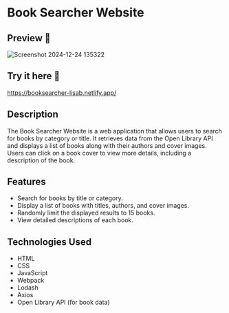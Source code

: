 # Book Searcher Website

## Preview 📸
![Screenshot 2024-12-24 135322](https://github.com/user-attachments/assets/af4bdf0e-5aed-4f00-aa55-2d94fa00e96c)

## Try it here 🔗
https://booksearcher-lisab.netlify.app/

## Description
The Book Searcher Website is a web application that allows users to search for books by category or title. It retrieves data from the Open Library API and displays a list of books along with their authors and cover images. Users can click on a book cover to view more details, including a description of the book.

## Features
- Search for books by title or category.
- Display a list of books with titles, authors, and cover images.
- Randomly limit the displayed results to 15 books.
- View detailed descriptions of each book.

## Technologies Used
- HTML
- CSS
- JavaScript
- Webpack
- Lodash
- Axios
- Open Library API (for book data)
